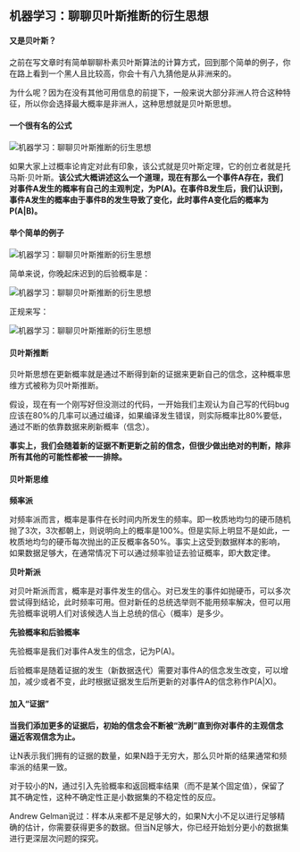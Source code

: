 ## 机器学习：聊聊贝叶斯推断的衍生思想

#### 又是贝叶斯？

之前在写文章时有简单聊聊朴素贝叶斯算法的计算方式，回到那个简单的例子，你在路上看到一个黑人且比较高，你会十有八九猜他是从非洲来的。

为什么呢？因为在没有其他可用信息的前提下，一般来说大部分非洲人符合这种特征，所以你会选择最大概率是非洲人，这种思想就是贝叶斯思想。

#### 一个很有名的公式

![机器学习：聊聊贝叶斯推断的衍生思想](http://p3.pstatp.com/large/3c750002cebdc0a21b4c)

如果大家上过概率论肯定对此有印象，该公式就是贝叶斯定理，它的创立者就是托马斯·贝叶斯。**该公式大概讲述这么一个道理，现在有那么一个事件A存在，我们对事件A发生的概率有自己的主观判定，为P(A)。在事件B发生后，我们认识到，事件A发生的概率由于事件B的发生导致了变化，此时事件A变化后的概率为P(A|B)。**

#### 举个简单的例子

![机器学习：聊聊贝叶斯推断的衍生思想](http://p1.pstatp.com/large/3c750002cf631697eca2)

简单来说，你晚起床迟到的后验概率是：

![机器学习：聊聊贝叶斯推断的衍生思想](http://p1.pstatp.com/large/3c7800029ff76383a7a5)

正规来写：

![机器学习：聊聊贝叶斯推断的衍生思想](http://p3.pstatp.com/large/3c770002c516669e096f)

#### 贝叶斯推断

贝叶斯思想在更新概率就是通过不断得到新的证据来更新自己的信念，这种概率思维方式被称为贝叶斯推断。

假设，现在有一个刚写好但没测过的代码，一开始我们主观认为自己写的代码bug应该在80%的几率可以通过编译，如果编译发生错误，则实际概率比80%要低，通过不断的依靠数据来刷新概率（信念）。

**事实上，我们会随着新的证据不断更新之前的信念，但很少做出绝对的判断，除非所有其他的可能性都被一一排除。**

#### 贝叶斯思维

**频率派**

对频率派而言，概率是事件在长时间内所发生的频率。即一枚质地均匀的硬币随机抛了3次，3次都朝上，则说明向上的概率是100%。但是实际上明显不是如此，一枚质地均匀的硬币每次抛出的正反概率各50%。事实上这受到数据样本的影响，如果数据足够大，在通常情况下可以通过频率验证去验证概率，即大数定律。

**贝叶斯派**

对贝叶斯派而言，概率是对事件发生的信心。对已发生的事件如抛硬币，可以多次尝试得到结论，此时频率可用。但对新任的总统选举则不能用频率解决，但可以用先验概率说明人们对该候选人当上总统的信心（概率）是多少。

**先验概率和后验概率**

先验概率是我们对事件A发生的信念，记为P(A)。

后验概率是随着证据的发生（新数据迭代）需要对事件A的信念发生改变，可以增加，减少或者不变，此时根据证据发生后所更新的对事件A的信念称作P(A|X)。

#### 加入“证据”

**当我们添加更多的证据后，初始的信念会不断被“洗刷”直到你对事件的主观信念逼近客观信念为止。**

让N表示我们拥有的证据的数量，如果N趋于无穷大，那么贝叶斯的结果通常和频率派的结果一致。

对于较小的N，通过引入先验概率和返回概率结果（而不是某个固定值），保留了其不确定性，这种不确定性正是小数据集的不稳定性的反应。

Andrew Gelman说过：样本从来都不是足够大的，如果N大小不足以进行足够精确的估计，你需要获得更多的数据。但当N足够大，你已经开始划分更小的数据集进行更深层次问题的探究。